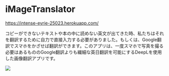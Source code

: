 # iMageTranslator

https://intense-eyrie-25023.herokuapp.com/

<p>コピーができないテキストや本の中に読めない英文が出てきた時、私たちはそれを翻訳するために自力で直接入力する必要がありました。もしくは、Google翻訳でスマホをかざせば翻訳ができます。このアプリは、一度スマホで写真を撮る必要はあるもののGoogle翻訳よりも繊細な英日翻訳を可能にするDeepLを使用した画像翻訳アプリです。</p>

<img src="https://intense-eyrie-25023.herokuapp.com/static/css/app.png">
